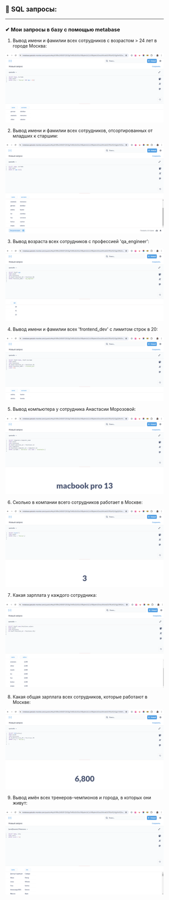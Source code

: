 ## 🐯 SQL запросы:
_____________________________________________________________________________

### ✔ Мои запросы в базу с помощью metabase

1. Вывод имени и фамилии всех сотрудников с возрастом > 24 лет в городе Москва:

![](https://github.com/ViktoryiaKaplunHryts/SQL/blob/main/SQL/Screenshot_2.png)

2. Вывод имени и фамилии всех сотрудников, отсортированных от младших к старшим:

 ![](https://github.com/ViktoryiaKaplunHryts/SQL/blob/main/SQL/2024-04-15_193547.png)  

3. Вывод возраста всех сотрудников с профессией 'qa_engineer':

![](https://github.com/ViktoryiaKaplunHryts/SQL/blob/main/SQL/Screenshot_1.png)

4. Вывод имени и фамилии всех 'frontend_dev' с лимитом строк в 20:

![](https://github.com/ViktoryiaKaplunHryts/SQL/blob/main/SQL/Screenshot_3.png)

5. Вывод компьютера у сотрудника Анастасии Морозовой:

![](https://github.com/ViktoryiaKaplunHryts/SQL/blob/main/SQL/Screenshot_4.png)

6. Сколько в компании всего сотрудников работает в Москве:

![](https://github.com/ViktoryiaKaplunHryts/SQL/blob/main/SQL/Screenshot_5.png)

7. Какая зарплата у каждого сотрудника:

![](https://github.com/ViktoryiaKaplunHryts/SQL/blob/main/SQL/2024-04-16_105051.png) 

8. Какая общая зарплата всех сотрудников, которые работают в Москве:

![](https://github.com/ViktoryiaKaplunHryts/SQL/blob/main/SQL/Screenshot_6.png)

9. Вывод  имён всех тренеров-чемпионов и города, в которых они живут:

![](https://github.com/ViktoryiaKaplunHryts/SQL/blob/main/SQL/2024-04-16_110839.png) 



